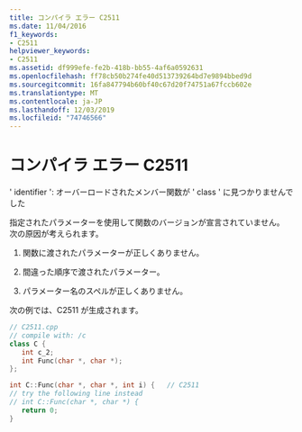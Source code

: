 ```yaml
---
title: コンパイラ エラー C2511
ms.date: 11/04/2016
f1_keywords:
- C2511
helpviewer_keywords:
- C2511
ms.assetid: df999efe-fe2b-418b-bb55-4af6a0592631
ms.openlocfilehash: ff78cb50b274fe40d513739264bd7e9894bbed9d
ms.sourcegitcommit: 16fa847794b60bf40c67d20f74751a67fccb602e
ms.translationtype: MT
ms.contentlocale: ja-JP
ms.lasthandoff: 12/03/2019
ms.locfileid: "74746566"
---
```

# <a name="compiler-error-c2511"></a>コンパイラ エラー C2511

' identifier ': オーバーロードされたメンバー関数が ' class ' に見つかりませんでした

指定されたパラメーターを使用して関数のバージョンが宣言されていません。  次の原因が考えられます。

1. 関数に渡されたパラメーターが正しくありません。

1. 間違った順序で渡されたパラメーター。

1. パラメーター名のスペルが正しくありません。

次の例では、C2511 が生成されます。

```cpp
// C2511.cpp
// compile with: /c
class C {
   int c_2;
   int Func(char *, char *);
};

int C::Func(char *, char *, int i) {   // C2511
// try the following line instead
// int C::Func(char *, char *) {
   return 0;
}
```
